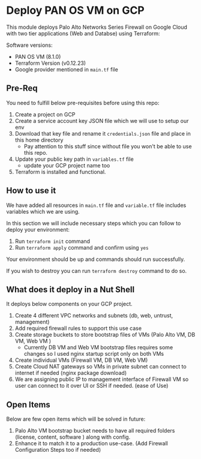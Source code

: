 # Deploy PAN OS VM on GCP 

This module deploys Palo Alto Networks Series Firewall on Google Cloud with two tier applications (Web and Databse) using Terraform:

Software versions: 
- PAN OS VM (8.1.0)
- Terraform Version (v0.12.23)
- Google provider mentioned in `main.tf` file 

## Pre-Req

You need to fulfill below pre-requisites before using this repo: 

1. Create a project on GCP 
2. Create a service account key JSON file which we will use to setup our env 
3. Download that key file and rename it `credentials.json` file and place in this home directory 
   - Pay attention to this stuff since without file you won't be able to use this repo.
4. Update your public key path in `variables.tf` file
   - update your GCP project name too
5. Terraform is installed and functional.

## How to use it 

We have added all resources in `main.tf` file and `variable.tf` file includes variables which we are using. 

In this section we will include necessary steps which you can follow to deploy your environment:

1. Run `terraform init` command 
2. Run `terraform apply` command and confirm using `yes` 

Your environment should be up and commands should run successfully. 

If you wish to destroy you can run `terraform destroy` command to do so. 

## What does it deploy in a Nut Shell 

It deploys below components on your GCP project. 

1. Create 4 different VPC networks and subnets (db, web, untrust, management)
2. Add required firewall rules to support this use case
3. Create storage buckets to store bootstrap files of VMs (Palo Alto VM, DB VM, Web VM ) 
   - Currently DB VM and Web VM bootstrap files requires some changes so I used nginx startup script only on both VMs
4. Create individual VMs (Firewall VM, DB VM, Web VM)
5. Create Cloud NAT gateways so VMs in private subnet can connect to internet if needed (nginx package download)
6. We are assigning public IP to management interface of Firewall VM so user can connect to it over UI or SSH if needed. (ease of Use)

## Open Items 

Below are few open items which will be solved in future: 

1. Palo Alto VM bootstrap bucket needs to have all required folders (license, content, software ) along with config.
2. Enhance it to match it to a production use-case. (Add Firewall Configuration Steps too if needed)